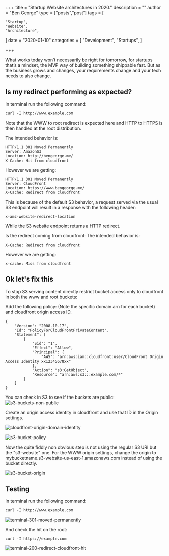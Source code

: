 +++
title = "Startup Website architectures in 2020."
description = ""
author = "Ben George"
type = ["posts","post"]
tags = [

    "Startup",
    "Website",
    "Architecture",
]
date = "2020-01-10"
categories = [
    "Development",
    "Startups",
]

+++


What works today won’t necessarily be right for tomorrow, for startups that’s a mindset, the MVP way of building something shippable fast. But as the business grows and changes, your requirements change and your tech needs to also change.



## Is my redirect performing as expected?

In terminal run the following command: 

    curl -I http://www.example.com

Note that the WWW to root redirect is expected here and HTTP to HTTPS is then handled at the root distribution.


The intended behavior is: 

    HTTP/1.1 301 Moved Permanently
    Server: AmazonS3
    Location: http://bengeorge.me/
    X-Cache: Hit from cloudfront

However we are getting:

    HTTP/1.1 301 Moved Permanently
    Server: CloudFront
    Location: https://www.bengeorge.me/
    X-Cache: Redirect from cloudfront

This is because of the default S3 behavior, a request served via the usual S3 endpoint will result in a response with the following header:

    x-amz-website-redirect-location

While the S3 website endpoint returns a HTTP redirect.

Is the redirect coming from cloudfront:
The intended behavior is:

    X-Cache: Redirect from cloudfront
However we are getting:

    x-cache: Miss from cloudfront

## Ok let's fix this

To stop S3 serving content directly restrict bucket access only to cloudfront in both the www and root buckets:

Add the following policy: (Note the specific domain arn for each bucket) and cloudfront origin access ID.

    {
        "Version": "2008-10-17",
        "Id": "PolicyForCloudFrontPrivateContent",
        "Statement": [
            {
                "Sid": "1",
                "Effect": "Allow",
                "Principal": {
                    "AWS": "arn:aws:iam::cloudfront:user/CloudFront Origin Access Identity xx12345678xx"
                },
                "Action": "s3:GetObject",
                "Resource": "arn:aws:s3:::example.com/*"
            }
        ]
    }

You can check in S3 to see if the buckets are public:
![s3-buckets-non-public](/posts/post-s3-cloudfront-redirect/s3-buckets-non-public.png)

Create an origin access identity in cloudfront and use that ID in the Origin settings.

![cloudfront-origin-domain-identity](/posts/post-s3-cloudfront-redirect/cloudfront-origin-domain-identity.png)

![s3-bucket-policy](/posts/post-s3-cloudfront-redirect/s3-bucket-policy.png)

Now the quite fiddly non obvious step is not using the regular S3 URI but the "s3-website" one. For the WWW origin settings, change the origin to mybucketname.s3-website-us-east-1.amazonaws.com instead of using the bucket directly.

![s3-bucket-origin](/posts/post-s3-cloudfront-redirect/s3-bucket-origin.png)


## Testing

In terminal run the following command:
    
    curl -I http://www.example.com

![terminal-301-moved-permanently](/posts/post-s3-cloudfront-redirect/terminal-301-moved-permanently.png)

And check the hit on the root: 

    curl -I https://example.com

![terminal-200-redirect-cloudfront-hit](/posts/post-s3-cloudfront-redirect/terminal-200-redirect-cloudfront-hit.png)


